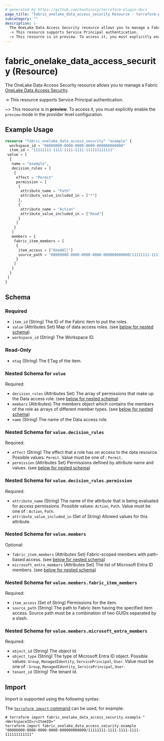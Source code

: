 ```yaml
---
# generated by https://github.com/hashicorp/terraform-plugin-docs
page_title: "fabric_onelake_data_access_security Resource - terraform-provider-fabric"
subcategory: ""
description: |-
  The OneLake Data Access Security resource allows you to manage a Fabric OneLake Data Access Security https://learn.microsoft.com/power-bi/consumer/end-user-dashboards.
  -> This resource supports Service Principal authentication.
  ~> This resource is in preview. To access it, you must explicitly enable the preview mode in the provider level configuration.
---
```


# fabric_onelake_data_access_security (Resource)

The OneLake Data Access Security resource allows you to manage a Fabric [OneLake Data Access Security](https://learn.microsoft.com/power-bi/consumer/end-user-dashboards).

-> This resource supports Service Principal authentication.

~> This resource is in **preview**. To access it, you must explicitly enable the `preview` mode in the provider level configuration.

## Example Usage

```terraform
resource "fabric_onelake_data_access_security" "example" {
  workspace_id = "00000000-0000-0000-0000-000000000000"
  item_id = "11111111-1111-1111-1111-111111111111"
 value = [
  {
   name = "example",
   decision_rules = [
    {
     effect = "Permit"
     permission = [
      {
       attribute_name = "Path"
       attribute_value_included_in = ["*"]
      },
      {
       attribute_name = "Action"
       attribute_value_included_in = ["Read"]
      }
     ]
    }
   ]
   members = {
    fabric_item_members = [
     {
      item_access = ["ReadAll"]
      source_path = "00000000-0000-0000-0000-000000000000/11111111-1111-1111-1111-111111111111"
     }
    ]
   }
  }
 ]
}
```

<!-- schema generated by tfplugindocs -->
## Schema

### Required

- `item_id` (String) The ID of the Fabric item to put the roles.
- `value` (Attributes Set) Map of data access roles. (see [below for nested schema](#nestedatt--value))
- `workspace_id` (String) The Workspace ID.

### Read-Only

- `etag` (String) The ETag of the item.

<a id="nestedatt--value"></a>

### Nested Schema for `value`

Required:

- `decision_rules` (Attributes Set) The array of permissions that make up the Data access role. (see [below for nested schema](#nestedatt--value--decision_rules))
- `members` (Attributes) The members object which contains the members of the role as arrays of different member types. (see [below for nested schema](#nestedatt--value--members))
- `name` (String) The name of the Data access role.

<a id="nestedatt--value--decision_rules"></a>

### Nested Schema for `value.decision_rules`

Required:

- `effect` (String) The effect that a role has on access to the data resource. Possible values: `Permit`. Value must be one of : `Permit`.
- `permission` (Attributes Set) Permissions defined by attribute name and values. (see [below for nested schema](#nestedatt--value--decision_rules--permission))

<a id="nestedatt--value--decision_rules--permission"></a>

### Nested Schema for `value.decision_rules.permission`

Required:

- `attribute_name` (String) The name of the attribute that is being evaluated for access permissions. Possible values: `Action`, `Path`. Value must be one of : `Action`, `Path`.
- `attribute_value_included_in` (Set of String) Allowed values for this attribute.

<a id="nestedatt--value--members"></a>

### Nested Schema for `value.members`

Optional:

- `fabric_item_members` (Attributes Set) Fabric-scoped members with path-based access. (see [below for nested schema](#nestedatt--value--members--fabric_item_members))
- `microsoft_entra_members` (Attributes Set) The list of Microsoft Entra ID members. (see [below for nested schema](#nestedatt--value--members--microsoft_entra_members))

<a id="nestedatt--value--members--fabric_item_members"></a>

### Nested Schema for `value.members.fabric_item_members`

Required:

- `item_access` (Set of String) Permissions for the item.
- `source_path` (String) The path to Fabric item having the specified item access. Source path must be a combination of two GUIDs separated by a slash.

<a id="nestedatt--value--members--microsoft_entra_members"></a>

### Nested Schema for `value.members.microsoft_entra_members`

Required:

- `object_id` (String) The object id.
- `object_type` (String) The type of Microsoft Entra ID object. Possible values: `Group`, `ManagedIdentity`, `ServicePrincipal`, `User`. Value must be one of : `Group`, `ManagedIdentity`, `ServicePrincipal`, `User`.
- `tenant_id` (String) The tenant id.

## Import

Import is supported using the following syntax:

The [`terraform import` command](https://developer.hashicorp.com/terraform/cli/commands/import) can be used, for example:

```shell
# terraform import fabric_onelake_data_access_security.example "<WorkspaceID>/<ItemID>"
terraform import fabric_onelake_data_access_security.example "00000000-0000-0000-0000-000000000000/11111111-1111-1111-1111-111111111111"
```
